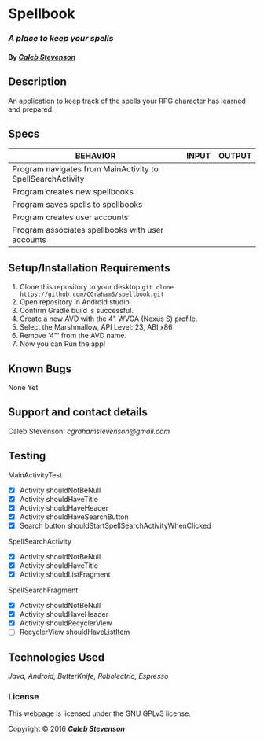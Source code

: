 # Spellbook

### _A place to keep your spells_

#### By _[**Caleb Stevenson**](https://github.com/CGrahamS)_

## Description

An application to keep track of the spells your RPG character has learned and prepared.

## Specs

| BEHAVIOR                                                   | INPUT    | OUTPUT   |
|------------------------------------------------------------|----------|----------|
| Program navigates from MainActivity to SpellSearchActivity |          |          |  
| Program creates new spellbooks                             |          |          |
| Program saves spells to spellbooks                         |          |          |
| Program creates user accounts                              |          |          |
| Program associates spellbooks with user accounts           |          |          |

## Setup/Installation Requirements

1. Clone this repository to your desktop `git clone https://github.com/CGrahamS/spellbook.git`
2. Open repository in Android studio.
3. Confirm Gradle build is successful.
4. Create a new AVD with the 4" WVGA (Nexus S) profile.
5. Select the Marshmallow, API Level: 23, ABI x86
6. Remove '4"' from the AVD name.
7. Now you can Run the app!

## Known Bugs

None Yet

## Support and contact details

Caleb Stevenson: _cgrahamstevenson@gmail.com_

## Testing

MainActivityTest
  - [x] Activity shouldNotBeNull
  - [x] Activity shouldHaveTitle
  - [x] Activity shouldHaveHeader
  - [x] Activity shouldHaveSearchButton
  - [x] Search button shouldStartSpellSearchActivityWhenClicked
  
SpellSearchActivity
  - [x] Activity shouldNotBeNull
  - [x] Activity shouldHaveTitle
  - [x] Activity shouldListFragment
  
SpellSearchFragment
  - [x] Activity shouldNotBeNull
  - [x] Activity shouldHaveHeader
  - [x] Activity shouldRecyclerView
  - [ ] RecyclerView shouldHaveListItem

## Technologies Used

_Java,
Android,
ButterKnife,
Robolectric,
Espresso_

### License

This webpage is licensed under the GNU GPLv3 license.

Copyright &copy; 2016 **_Caleb Stevenson_**
